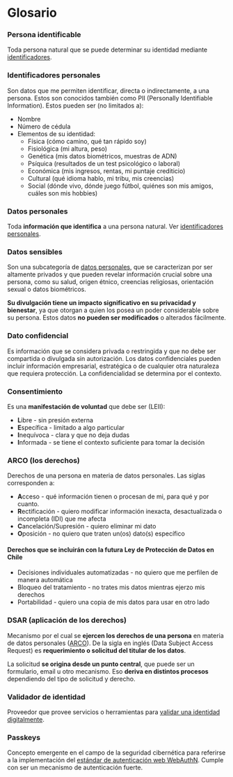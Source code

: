 
# Glosario

### Persona identificable

Toda persona natural que se puede determinar su identidad mediante [identificadores](./glossary.md#identificadores-personales).

### Identificadores personales

Son datos que me permiten identificar, directa o indirectamente, a una persona. Estos son  conocidos también como PII (Personally Identifiable Information). Estos pueden ser (no limitados a):

- Nombre
- Número de cédula
- Elementos de su identidad:
    - Física (cómo camino, qué tan rápido soy)
    - Fisiológica (mi altura, peso)
    - Genética (mis datos biométricos, muestras de ADN)
    - Psíquica (resultados de un test psicológico o laboral)
    - Económica (mis ingresos, rentas, mi puntaje crediticio)
    - Cultural (qué idioma hablo, mi tribu, mis creencias)
    - Social (dónde vivo, dónde juego fútbol, quiénes son mis amigos, cuáles son mis hobbies)

### Datos personales

Toda **información que identifica** a una persona natural. Ver [identificadores personales](./glossary.md#identificadores-personales).

### Datos sensibles

Son una subcategoría de [datos personales](./glossary.md#datos-personales), que se caracterizan por ser altamente privados y que pueden revelar información crucial sobre una persona, como su salud, origen étnico, creencias religiosas, orientación sexual o datos biométricos.

**Su divulgación tiene un impacto significativo en su privacidad y bienestar**, ya que otorgan a quien los posea un poder considerable sobre su persona. Estos datos **no pueden ser modificados** o alterados fácilmente.

### Dato confidencial

Es información que se considera privada o restringida y que no debe ser compartida o divulgada sin autorización.  Los datos confidenciales pueden incluir información empresarial, estratégica o de cualquier otra naturaleza que requiera protección. La confidencialidad se determina por el contexto.

### Consentimiento

Es una **manifestación de voluntad** que debe ser (LEII):

- **L**ibre - sin presión externa
- **E**specífica - limitado a algo particular
- **I**nequívoca - clara y que no deja dudas
- **I**nformada - se tiene el contexto suficiente para tomar la decisión

### ARCO (los derechos)

Derechos de una persona en materia de datos personales. Las siglas corresponden a:

- **A**cceso - qué información tienen o procesan de mi, para qué y por cuanto.
- **R**ectificación - quiero modificar información inexacta, desactualizada o incompleta (IDI) que me afecta
- **C**ancelación/Supresión - quiero eliminar mi dato
- **O**posición - no quiero que traten un(os) dato(s) específico

#### Derechos que se incluirán con la futura Ley de Protección de Datos en Chile
- Decisiones individuales automatizadas - no quiero que me perfilen de manera automática
- Bloqueo del tratamiento - no trates mis datos mientras ejerzo mis derechos
- Portabilidad - quiero una copia de mis datos para usar en otro lado

### DSAR (aplicación de los derechos)

Mecanismo por el cual se **ejercen los derechos de una persona** en materia de datos personales ([ARCO](./glossary.md#arco-los-derechos)). De la sigla en inglés (Data Subject Access Request) es **requerimiento o solicitud del titular de los datos**.

La solicitud **se origina desde un punto central**, que puede ser un formulario, email u otro mecanismo. Eso **deriva en distintos procesos** dependiendo del tipo de solicitud y derecho.

### Validador de identidad

Proveedor que provee servicios o herramientas para [validar una identidad digitalmente](./verification.md#validación-de-identidad).

### Passkeys

Concepto emergente en el campo de la seguridad cibernética para referirse a la implementación del [estándar de autenticación web WebAuthN](https://www.w3.org/TR/webauthn-2/). Cumple con ser un mecanismo de autenticación fuerte.
